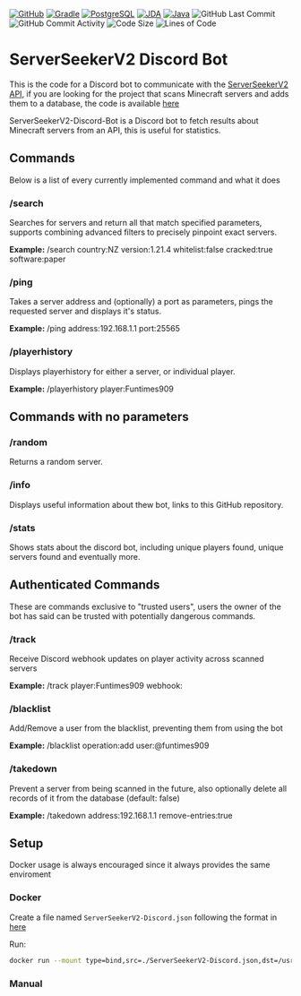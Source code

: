 [![GitHub](https://img.shields.io/badge/github-%23121011.svg?style=for-the-badge&logo=github&logoColor=white)](https://github.com/Funtimes909/ServerSeekerV2-Discord-Bot)
[![Gradle](https://img.shields.io/badge/Gradle-02303A.svg?style=for-the-badge&logo=gradle&logoColor=white)](https://gradle.org/)
[![PostgreSQL](https://img.shields.io/badge/PostgreSQL-%234169E1?style=for-the-badge&logo=postgresql&logoColor=white)](https://www.postgresql.org/)
[![JDA](https://img.shields.io/badge/JDA-%235865F2?style=for-the-badge&logo=discord&logoColor=white)](https://jda.wiki/)
[![Java](https://img.shields.io/badge/java-21-%23ED8B00.svg?style=for-the-badge&logo=openjdk&logoColor=white)](https://adoptium.net/)
![GitHub Last Commit](https://img.shields.io/github/last-commit/Funtimes909/ServerSeekerV2-Discord-Bot?style=for-the-badge&logo=github)
![GitHub Commit Activity](https://img.shields.io/github/commit-activity/w/Funtimes909/ServerSeekerV2-Discord-Bot?style=for-the-badge&logo=github)
![Code Size](https://img.shields.io/github/languages/code-size/Funtimes909/ServerSeekerV2-Discord-Bot?style=for-the-badge&logo=github)
![Lines of Code](https://img.shields.io/endpoint?style=for-the-badge&logo=github&url=https://ghloc.vercel.app/api/Funtimes909/ServerSeekerV2-Discord-Bot/badge?filter=.java$&label=lines%20of%20code&color=blue)

# ServerSeekerV2 Discord Bot

This is the code for a Discord bot to communicate with the [ServerSeekerV2 API](https://github.com/Funtimes909/ServerSeekerV2-PyAPI), if you are looking for the project that scans Minecraft servers and adds them to a database, the code is available [here](https://github.com/Funtimes909/ServerSeekerV2)

ServerSeekerV2-Discord-Bot is a Discord bot to fetch results about Minecraft servers from an API, this is useful for statistics.

## Commands

Below is a list of every currently implemented command and what it does

### /search

Searches for servers and return all that match specified parameters, supports combining advanced filters to precisely pinpoint exact servers.

**Example:**
/search country:NZ version:1.21.4 whitelist:false cracked:true software:paper

### /ping

Takes a server address and (optionally) a port as parameters, pings the requested server and displays it's status.

**Example:**
/ping address:192.168.1.1 port:25565

### /playerhistory

Displays playerhistory for either a server, or individual player.

**Example:**
/playerhistory player:Funtimes909

## Commands with no parameters

### /random

Returns a random server.

### /info

Displays useful information about thew bot, links to this GitHub repository.

### /stats

Shows stats about the discord bot, including unique players found, unique servers found and eventually more.

## Authenticated Commands

These are commands exclusive to "trusted users", users the owner of the bot has said can be trusted with potentially dangerous commands.

### /track

Receive Discord webhook updates on player activity across scanned servers

**Example:**
/track player:Funtimes909 webhook:<Webhook URL>

### /blacklist

Add/Remove a user from the blacklist, preventing them from using the bot

**Example:**
/blacklist operation:add user:@funtimes909

### /takedown

Prevent a server from being scanned in the future, also optionally delete all records of it from the database (default: false)

**Example:**
/takedown address:192.168.1.1 remove-entries:true

## Setup

Docker usage is always encouraged since it always provides the same enviroment

### Docker

Create a file named `ServerSeekerV2-Discord.json` following the format in [here](https://raw.githubusercontent.com/Funtimes909/ServerSeekerV2-Discord-Bot/refs/heads/main/config.json)

Run:

```sh
docker run --mount type=bind,src=./ServerSeekerV2-Discord.json,dst=/usr/src/app/config.json -d nucceteere/serverseekerv2-discord-bot
```

### Manual

<!-- TODO -->
